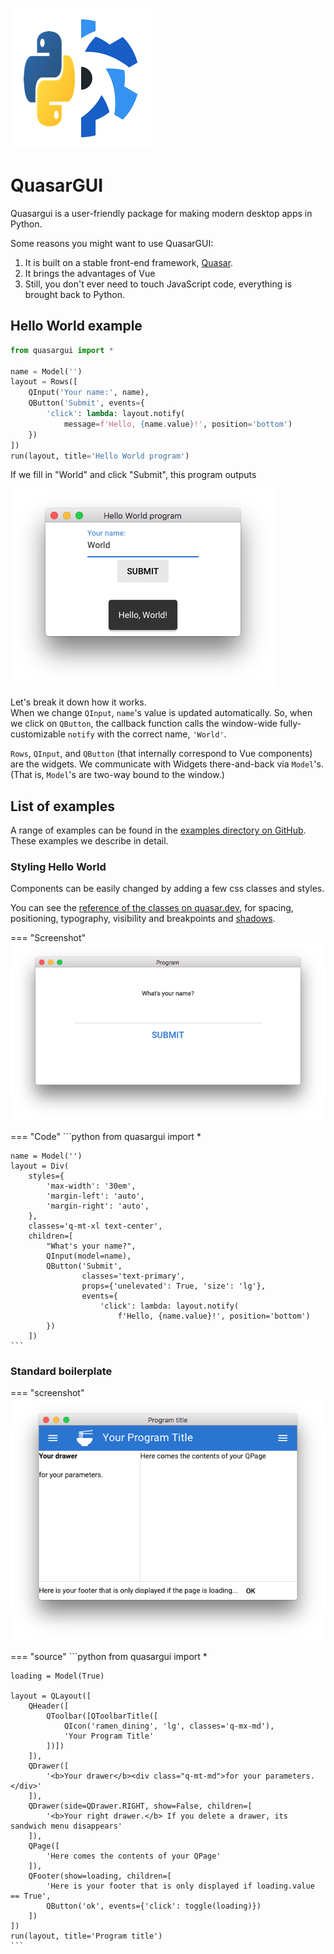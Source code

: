 
![Logo](assets/logo4.png "QuasarGUI logo")
# QuasarGUI

Quasargui is a user-friendly package for making modern desktop apps in Python.

Some reasons you might want to use QuasarGUI:

1. It is built on a stable front-end framework, [Quasar](https://quasar.dev).
2. It brings the advantages of Vue
3. Still, you don't ever need to touch JavaScript code, everything is brought back to Python. 

## Hello World example

```python
from quasargui import *

name = Model('')
layout = Rows([
    QInput('Your name:', name),
    QButton('Submit', events={
        'click': lambda: layout.notify(
            message=f'Hello, {name.value}!', position='bottom')
    })
])
run(layout, title='Hello World program')
```
If we fill in "World" and click "Submit", this program outputs

![Hello World screenshot](assets/screenshots/quasar-gui-hello-world-screenshot.png "Hello World screenshot")

Let's break it down how it works.    
When we change `QInput`, `name`'s value is updated automatically. So, when we click on `QButton`, the callback function calls the window-wide fully-customizable `notify` with the correct name, `'World'`. 

`Rows`, `QInput`, and `QButton` (that internally correspond to Vue components) are the widgets. We communicate with Widgets there-and-back via `Model`'s. (That is, `Model`'s are two-way bound to the window.)

## List of examples

A range of examples can be found in the [examples directory on GitHub](https://github.com/BarnabasSzabolcs/pyquasargui/tree/develop/examples).
These examples we describe in detail.

### Styling Hello World

Components can be easily changed by adding a few css classes and styles.

You can see the [reference of the classes on quasar.dev](https://quasar.dev/style/spacing#introduction]), for spacing, positioning, typography, visibility and breakpoints and [shadows](https://quasar.dev/style/shadows).


=== "Screenshot"
    ![examples/simple.py screenshot](assets/screenshots/simple.png "examples/simple.py screenshot")

=== "Code"
    ```python
    from quasargui import *
    
    name = Model('')
    layout = Div(
        styles={
            'max-width': '30em',
            'margin-left': 'auto',
            'margin-right': 'auto',
        },
        classes='q-mt-xl text-center',
        children=[
            "What's your name?",
            QInput(model=name),
            QButton('Submit', 
                    classes='text-primary',
                    props={'unelevated': True, 'size': 'lg'},
                    events={
                        'click': lambda: layout.notify(
                            f'Hello, {name.value}!', position='bottom')
            })
        ])
    ```

### Standard boilerplate

=== "screenshot"
    ![Quasargui menu header boilerplate](assets/screenshots/starter_header_footer_and_menu.png)

=== "source"
    ```python
    from quasargui import *
    
    loading = Model(True)
    
    layout = QLayout([
        QHeader([
            QToolbar([QToolbarTitle([
                QIcon('ramen_dining', 'lg', classes='q-mx-md'),
                'Your Program Title'
            ])])
        ]),
        QDrawer([
            '<b>Your drawer</b><div class="q-mt-md">for your parameters.</div>'
        ]),
        QDrawer(side=QDrawer.RIGHT, show=False, children=[
            '<b>Your right drawer.</b> If you delete a drawer, its sandwich menu disappears'
        ]),
        QPage([
            'Here comes the contents of your QPage'
        ]),
        QFooter(show=loading, children=[
            'Here is your footer that is only displayed if loading.value == True',
            QButton('ok', events={'click': toggle(loading)})
        ])
    ])
    run(layout, title='Program title')
    ```
